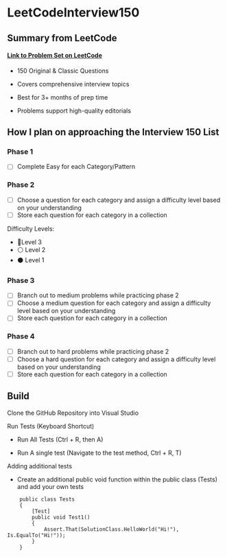 # LeetCodeInterview150

## Summary from LeetCode

#### [Link to Problem Set on LeetCode](https://leetcode.com/studyplan/top-interview-150/)

- 150 Original & Classic Questions

- Covers comprehensive interview topics

- Best for 3+ months of prep time

- Problems support high-quality editorials

## How I plan on approaching the Interview 150 List

### Phase 1
- [ ] Complete Easy for each Category/Pattern

### Phase 2
- [ ] Choose a question for each category and assign a difficulty level based on your understanding
- [ ] Store each question for each category in a collection

Difficulty Levels:
- 🔴Level 3
- ⚪ Level 2
- ⚫ Level 1

### Phase 3
- [ ] Branch out to medium problems while practicing phase 2
- [ ] Choose a medium question for each category and assign a difficulty level based on your understanding
- [ ] Store each question for each category in a collection

### Phase 4
- [ ] Branch out to hard problems while practicing phase 2
- [ ] Choose a hard question for each category and assign a difficulty level based on your understanding
- [ ] Store each question for each category in a collection

## Build

Clone the GitHub Repository into Visual Studio

Run Tests (Keyboard Shortcut)

- Run All Tests (Ctrl + R, then A)

- Run A single test (Navigate to the test method, Ctrl + R, T)

Adding additional tests

- Create an additional public void function within the public class (Tests) and add your own tests

```
    public class Tests
    {
        [Test]
        public void Test1()
        {
            Assert.That(SolutionClass.HelloWorld("Hi!"), Is.EqualTo("Hi!"));
        }
    }
```
  
